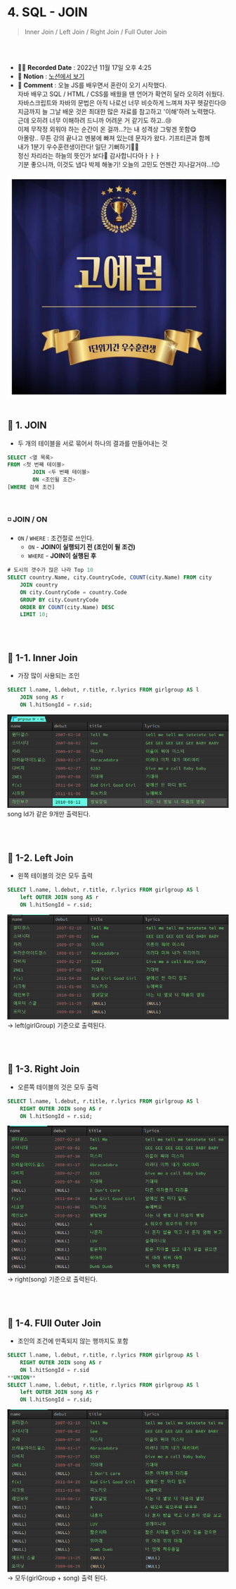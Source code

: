 # 4. SQL - JOIN
>  Inner Join / Left Join / Right Join / Full Outer Join

<br>
<br>

- ✍🏻 **Recorded Date** : 2022년 11월 17일 오후 4:25
- 🔖 **Notion** : [노션에서 보기](https://www.notion.so/3-SQL-JOIN-4fe4e9091c7848d79e4dcf0900c25196)
- 💬 **Comment** : 오늘 JS를 배우면서 혼란이 오기 시작했다.<br>자바 배우고 SQL / HTML / CSS를 배웠을 땐 언어가 확연히 달라 오히려 쉬웠다.<br>자바스크립트와 자바의 문법은 아직 나로선 너무 비슷하게 느껴져 자꾸 헷갈린다😢<br>지금까지 늘 그날 배운 것은 최대한 많은 자료를 참고하고 '이해'하려 노력했다.<br>근데 오히려 너무 이해하려 드니까 어려운 거 같기도 하고..😢<br>이제 무작정 외워야 하는 순간이 온 걸까…?는 내 성격상 그렇겐 못함😋<br>아몰랑.. 무튼 강의 끝나고 멘붕에 빠져 있는데 문자가 왔다. 기프티콘과 함께<br>내가 1분기 우수훈련생이란다! 일단 기뻐하기🎉🎉<br>정신 차리라는 하늘의 뜻인가 보다🤣 감사합니다아ㅏㅏㅏ<br>기분 좋으니까, 이것도 냅다 박제 해놓기! 오늘의 고민도 언젠간 지나갈거야...!😌<br>
<img src="./img/1202_00.png">


<br>
<br>


## 🔸 1. JOIN

- 두 개의 테이블을 서로 묶어서 하나의 결과를 만들어내는 것

```sql
SELECT <열 목록>
FROM <첫 번째 테이블>
        JOIN <두 번째 테이블>
        ON <조인될 조건>
[WHERE 검색 조건]
```
<br>

### ◽ JOIN / ON

- `ON` / `WHERE` : 조건절로 쓰인다.
    - `ON` - **JOIN이 실행되기 전 (조인이 될 조건)**
    - `WHERE` - **JOIN이 실행된 후**

```sql
# 도시의 갯수가 많은 나라 Top 10
SELECT country.Name, city.CountryCode, COUNT(city.Name) FROM city
	JOIN country
	ON city.CountryCode = country.Code
	GROUP BY city.CountryCode
	ORDER BY COUNT(city.Name) DESC
	LIMIT 10;
```

<br><br>

## 🔸 1-1. Inner Join

- 가장 많이 사용되는 조인

```sql
SELECT l.name, l.debut, r.title, r.lyrics FROM girlgroup AS l
	JOIN song AS r
	ON l.hitSongId = r.sid;
```
<img src="./img/1202_01.png">
song Id가 같은 9개만 출력된다.

<br><br>

## 🔸 1-2. Left Join

- 왼쪽 테이블의 것은 모두 출력

```sql
SELECT l.name, l.debut, r.title, r.lyrics FROM girlgroup AS l
	left OUTER JOIN song AS r
	ON l.hitSongId = r.sid;
```

<img src="./img/1202_02.png"><br>
→ left(girlGroup) 기준으로 출력된다.

<br><br>

## 🔸 1-3. Right Join

- 오른쪽 테이블의 것은 모두 출력

```sql
SELECT l.name, l.debut, r.title, r.lyrics FROM girlgroup AS l
	RIGHT OUTER JOIN song AS r
	ON l.hitSongId = r.sid;
```

<img src="./img/1202_03.png"><br>
→ right(song) 기준으로 출력된다.

<br><br>

## 🔸 1-4. FUll Outer Join

- 조인의 조건에 만족되지 않는 행까지도 포함

```sql
SELECT l.name, l.debut, r.title, r.lyrics FROM girlgroup AS l
	RIGHT OUTER JOIN song AS r
	ON l.hitSongId = r.sid
**UNION**
SELECT l.name, l.debut, r.title, r.lyrics FROM girlgroup AS l
	left OUTER JOIN song AS r
	ON l.hitSongId = r.sid;
```

<img src="./img/1202_04.png"><br>
→ 모두(girlGroup + song) 출력 된다.

<br><br><br><br>